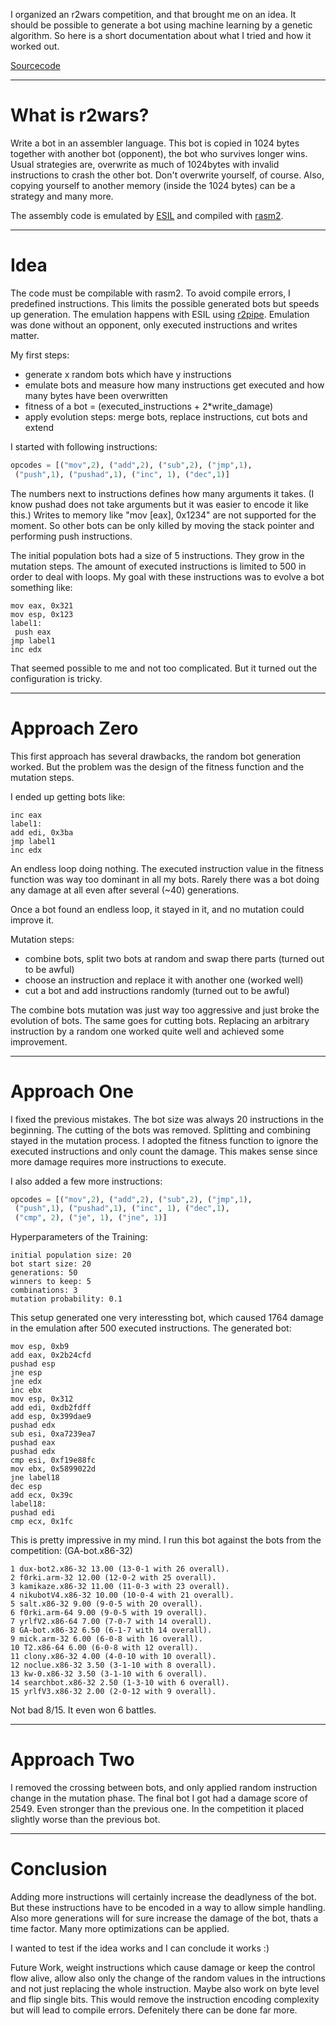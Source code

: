 
I organized an r2wars competition, and that brought me on an idea. It should be possible to generate a bot using machine learning by a genetic algorithm. So here is a short documentation about what I tried and 
how it worked out.

[Sourcecode](https://github.com/gast04/AI-Stuff/tree/master/BotGeneration)

___
# What is r2wars?
Write a bot in an assembler language. This bot is copied in 1024 bytes together with another bot (opponent), the bot who survives longer wins. Usual strategies are, overwrite as much of 1024bytes with invalid instructions to crash the other bot. Don't overwrite yourself, of course. Also, copying yourself to another memory (inside the 1024 bytes) can be a strategy and many more.

The assembly code is emulated by [ESIL](https://radare.gitbooks.io/radare2book/disassembling/esil.html)
and compiled with [rasm2](https://r2wiki.readthedocs.io/en/latest/tools/rasm2/).

___
# Idea

The code must be compilable with rasm2. To avoid compile errors, I predefined instructions. This limits the possible generated bots but speeds up generation. The emulation happens with ESIL using [r2pipe](https://github.com/radareorg/radare2-r2pipe). Emulation was done without an opponent, only executed instructions and writes matter.

My first steps: 
* generate x random bots which have y instructions
* emulate bots and measure how many instructions get executed and how many bytes have been overwritten
* fitness of a bot = (executed_instructions + 2*write_damage)
* apply evolution steps: merge bots, replace instructions, cut bots and extend

I started with following instructions: 
```Python
opcodes = [("mov",2), ("add",2), ("sub",2), ("jmp",1), 
 ("push",1), ("pushad",1), ("inc", 1), ("dec",1)]
```

The numbers next to instructions defines how many arguments it takes. (I know pushad does not take arguments but it
was easier to encode it like this.) Writes to memory like "mov [eax], 0x1234" are not supported for the moment. So 
other bots can be only killed by moving the stack pointer and performing push instructions.

The initial population bots had a size of 5 instructions. They grow in the mutation steps. The amount of executed instructions is limited to 500 in order to deal with loops. My goal with these instructions was to evolve a bot something like:
```
mov eax, 0x321
mov esp, 0x123
label1:
 push eax
jmp label1
inc edx
```

That seemed possible to me and not too complicated. But it turned out the configuration is tricky.

___
# Approach Zero

This first approach has several drawbacks, the random bot generation worked. But the problem was the design of the fitness function and the mutation steps.

I ended up getting bots like:
```
inc eax
label1:
add edi, 0x3ba
jmp label1
inc edx
```

An endless loop doing nothing. The executed instruction value in the fitness function was way too dominant in all my bots. Rarely there was a bot doing any damage at all even after several (~40) generations.

Once a bot found an endless loop, it stayed in it, and no mutation could improve it.

Mutation steps:
* combine bots, split two bots at random and swap there parts (turned out to be awful)
* choose an instruction and replace it with another one (worked well)
* cut a bot and add instructions randomly (turned out to be awful)

The combine bots mutation was just way too aggressive and just broke the evolution of bots. The same goes for cutting bots. Replacing an arbitrary instruction by a random one worked quite well and achieved some improvement.


___
# Approach One

I fixed the previous mistakes. The bot size was always 20 instructions in the beginning. The cutting of the bots was removed. Splitting and combining stayed in the mutation process. I adopted the fitness function to ignore the executed instructions and only count the damage. This makes sense since more damage requires more instructions to execute.

I also added a few more instructions: 
```Python
opcodes = [("mov",2), ("add",2), ("sub",2), ("jmp",1), 
 ("push",1), ("pushad",1), ("inc", 1), ("dec",1), 
 ("cmp", 2), ("je", 1), ("jne", 1)]
```

Hyperparameters of the Training:
```
initial population size: 20
bot start size: 20
generations: 50
winners to keep: 5
combinations: 3
mutation probability: 0.1
```

This setup generated one very interessting bot, which caused 1764 damage in the emulation after
500 executed instructions. The generated bot:
```
mov esp, 0xb9
add eax, 0x2b24cfd
pushad esp
jne esp
jne edx
inc ebx
mov esp, 0x312
add edi, 0xdb2fdff
add esp, 0x399dae9
pushad edx
sub esi, 0xa7239ea7
pushad eax
pushad edx
cmp esi, 0xf19e88fc
mov ebx, 0x5899022d
jne label18
dec esp
add ecx, 0x39c
label18:
pushad edi
cmp ecx, 0x1fc
```

This is pretty impressive in my mind. I run this bot against the bots from the competition: 
(GA-bot.x86-32)
```
1 dux-bot2.x86-32 13.00 (13-0-1 with 26 overall).
2 f0rki.arm-32 12.00 (12-0-2 with 25 overall).
3 kamikaze.x86-32 11.00 (11-0-3 with 23 overall).
4 nikubotV4.x86-32 10.00 (10-0-4 with 21 overall).
5 salt.x86-32 9.00 (9-0-5 with 20 overall).
6 f0rki.arm-64 9.00 (9-0-5 with 19 overall).
7 yrlfV2.x86-64 7.00 (7-0-7 with 14 overall).
8 GA-bot.x86-32 6.50 (6-1-7 with 14 overall).
9 mick.arm-32 6.00 (6-0-8 with 16 overall).
10 T2.x86-64 6.00 (6-0-8 with 12 overall).
11 clony.x86-32 4.00 (4-0-10 with 10 overall).
12 noclue.x86-32 3.50 (3-1-10 with 8 overall).
13 kw-0.x86-32 3.50 (3-1-10 with 6 overall).
14 searchbot.x86-32 2.50 (1-3-10 with 6 overall).
15 yrlfV3.x86-32 2.00 (2-0-12 with 9 overall).
```

Not bad 8/15. It even won 6 battles.


___
# Approach Two

I removed the crossing between bots, and only applied random instruction change in the mutation phase. The final bot I got had a damage score of 2549. Even stronger than the previous one. In the competition it placed slightly worse than the previous bot.

___
# Conclusion

Adding more instructions will certainly increase the deadlyness of the bot. 
But these instructions have to be encoded in a way to allow simple handling. Also 
more generations will for sure increase the damage of the bot, thats a time factor.
Many more optimizations can be applied. 

I wanted to test if the idea works and I can conclude it works :)


Future Work, weight instructions which cause damage or keep the control flow alive, 
allow also only the change of the random values in the intructions and not just replacing 
the whole instruction. Maybe also work on byte level and flip single bits. This would remove the 
instruction encoding complexity but will lead to compile errors. Defenitely there can be done far more.
